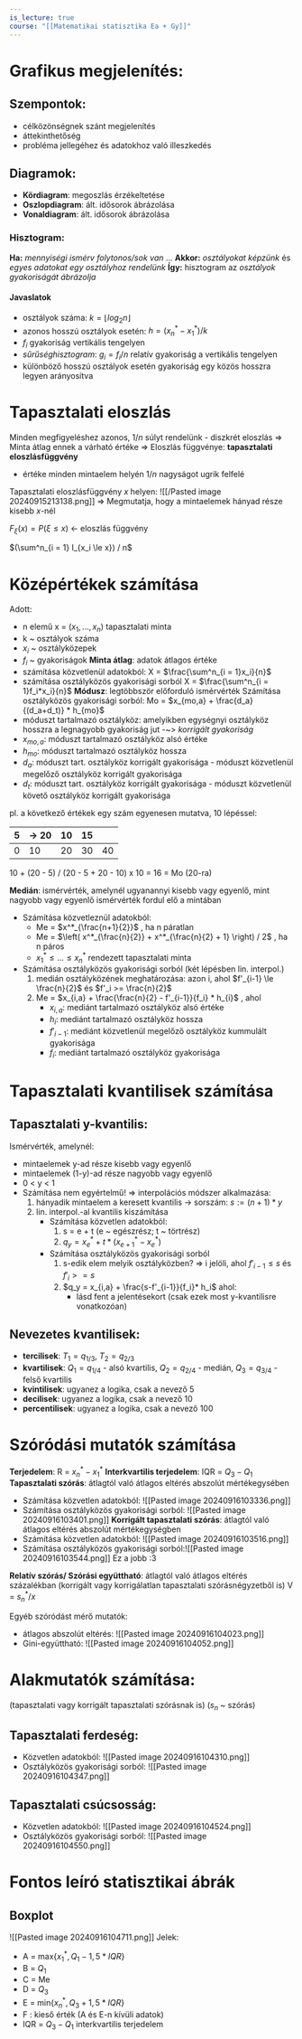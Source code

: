```yaml
---
is_lecture: true
course: "[[Matematikai statisztika Ea + Gy]]"
---
```

# Grafikus megjelenítés:
## Szempontok:
- célközönségnek szánt megjelenítés
- áttekinthetőség
- probléma jellegéhez és adatokhoz való illeszkedés
## Diagramok:
- **Kördiagram**: megoszlás érzékeltetése
- **Oszlopdiagram**: ált. idősorok ábrázolása
- **Vonaldiagram**: ált. idősorok ábrázolása
### Hisztogram:
**Ha:** *mennyiségi ismérv folytonos/sok van* ...
**Akkor:** *osztályokat képzünk* és *egyes adatokat egy osztályhoz rendelünk*
**Így:** hisztogram az *osztályok gyakoriságát ábrázolja*
#### Javaslatok
- osztályok száma: $k = \lfloor log_2n \rfloor$ 
- azonos hosszú osztályok esetén: $h = (x_n^* - x_1^* )/ k$  
- $f_i$ gyakoriság vertikális tengelyen
- *sűrűséghisztogram*: $g_i = f_i/n$ relatív gyakoriság a vertikális tengelyen
- különböző hosszú osztályok esetén gyakoriság egy közös hosszra legyen arányosítva
# Tapasztalati eloszlás
Minden megfigyeléshez azonos, $1/n$ súlyt rendelünk - diszkrét eloszlás
=> Minta átlag ennek a várható értéke
=> Eloszlás függvénye: **tapasztalati eloszlásfüggvény**
- értéke minden mintaelem helyén $1/n$ nagyságot ugrik felfelé

Tapasztalati eloszlásfüggvény $x$ helyen:
![[/Pasted image 20240915213138.png]]
=> Megmutatja, hogy a mintaelemek hányad része kisebb $x$-nél

$F_\xi(x) = P(\xi \le x)$  <- eloszlás függvény

$(\sum^n_{i = 1} I_{x_i \le x}) / n$ 
# Középértékek számítása
Adott:
- n elemű x = $(x_1,...,x_n)$ tapasztalati minta
- k ~ osztályok száma
- $x_i$ ~ osztályközepek
- $f_i$ ~ gyakoriságok
**Minta átlag**: adatok átlagos értéke
- számítása közvetlenül adatokból: X = $\frac{\sum^n_{i = 1}x_i}{n}$ 
- számítása osztályközös gyakorisági sorból X = $\frac{\sum^n_{i = 1}f_i*x_i}{n}$ 
**Módusz**: legtöbbször előforduló ismérvérték
Számítása osztályközös gyakorisági sorból: Mo = $x_{mo,a} + \frac{d_a}{(d_a+d_t)} * h_{mo}$ 
- móduszt tartalmazó osztályköz: amelyikben egységnyi osztályköz hosszra a legnagyobb gyakoriság jut -~> *korrigált gyakoriság*
- $x_{mo,a}$: móduszt tartalmazó osztályköz alsó értéke
- $h_{mo}$: móduszt tartalmazó osztályköz hossza
- $d_a$: móduszt tart. osztályköz korrigált gyakorisága - móduszt közvetlenül megelőző osztályköz korrigált gyakorisága
- $d_t$: móduszt tart. osztályköz korrigált gyakorisága - móduszt közvetlenül követő osztályköz korrigált gyakorisága

pl. a következő értékek egy szám egyenesen mutatva, 10 lépéssel:

| 5   | -> 20 | 10  | 15  |     |
| --- | ----- | --- | --- | --- |
| 0   | 10    | 20  | 30  | 40  |
10 + (20 - 5) / (20 - 5 + 20 - 10) x 10 = 16 = Mo (20-ra)

**Medián**: ismérvérték, amelynél ugyanannyi kisebb vagy egyenlő, mint nagyobb vagy egyenlő ismérvérték fordul elő a mintában
- Számítása közvetleznül adatokból:
	- Me = $x^*_{\frac{n+1}{2}}$ , ha n páratlan
	- Me = $\left( x^*_{\frac{n}{2}} + x^*_{\frac{n}{2} + 1} \right) / 2$ , ha  n páros
	- $x^*_1 \le ... \le x^*_n$ rendezett tapasztalati minta
- Számítása osztályközös gyakorisági sorból (két lépésben lin. interpol.)
	1. medián osztályközének meghatározása: azon i, ahol $f'_{i-1} \le \frac{n}{2}$ és $f'_i >= \frac{n}{2}$ 
	2. Me = $x_{i,a} + \frac{\frac{n}{2} - f'_{i-1}}{f_i} * h_{i}$ , ahol
		- $x_{i,a}$:  mediánt tartalmazó osztályköz alsó értéke
		- $h_i$: mediánt tartalmazó osztályköz hossza
		- $f'_{i-1}$: mediánt közvetlenül megelőző osztályköz kummulált gyakorisága
		- $f_i$: mediánt tartalmazó osztályköz gyakorisága

# Tapasztalati kvantilisek számítása
## Tapasztalati y-kvantilis: 
Ismérvérték, amelynél:
- mintaelemek y-ad része kisebb vagy egyenlő
- mintaelemek (1-y)-ad része nagyobb vagy egyenlő 
- 0 < y < 1
- Számítása nem egyértelmű! => interpolációs módszer alkalmazása:
	1. hányadik mintaelem a keresett kvantilis -> sorszám: $s:=(n+1) * y$
	2. lin. interpol.-al kvantilis kiszámítása
		- Számítása közvetlen adatokból:
			1. s = e + t (e ~ egészrész; t ~ törtrész)
			2. $q_y = x^*_{e} + t*(x^*_{e+1} - x^*_{e})$
		- Számítása osztályközös gyakorisági sorból
			1. s-edik elem melyik osztályközben? => i jelöli, ahol $f'_{i-1} \le s$ és $f'_i >= s$ 
			2. $q_y = x_{i,a} + \frac{s-f'_{i-1}}{f_i}* h_i$ ahol:
				- lásd fent a jelentésekort (csak ezek most y-kvantilisre vonatkozóan)
## Nevezetes kvantilisek:
- **tercilisek**: $T_1 = q_{1/3}$, $T_2 = q_{2/3}$ 
- **kvartilisek**: $Q_1 = q_{1/4}$ - alsó kvartilis, $Q_2 = q_{2/4}$ - medián, $Q_3 = q_{3/4}$ - felső kvartilis
- **kvintilisek**: ugyanez a logika, csak a nevező 5
- **decilisek**: ugyanez a logika, csak a nevező 10
- **percentilisek**: ugyanez a logika, csak a nevező 100
# Szóródási mutatók számítása
**Terjedelem**: R = $x^*_n - x^*_1$ 
**Interkvartilis terjedelem**: IQR = $Q_3 - Q_1$ 
**Tapasztalati szórás**: átlagtól való átlagos eltérés abszolút mértékegysében
- Számítása közvetlen adatokból: ![[Pasted image 20240916103336.png]]
- Számítása osztályközös gyakorisági sorból: ![[Pasted image 20240916103401.png]]
**Korrigált tapasztalati szórás**: átlagtól való átlagos eltérés abszolút mértékegységben
- Számítása közvetlen adatokból: ![[Pasted image 20240916103516.png]]
- Számítása osztályközös gyakorisági sorból:![[Pasted image 20240916103544.png]]
Ez a jobb :3 

**Relatív szórás/ Szórási együttható**: átlagtól való átlagos eltérés százalékban (korrigált vagy korrigálatlan tapasztalati szórásnégyzetből is)
V = $s^*_n / x$ 

Egyéb szóródást mérő mutatók:
- átlagos abszolút eltérés: ![[Pasted image 20240916104023.png]] 
- Gini-együttható: ![[Pasted image 20240916104052.png]]

# Alakmutatók számítása:
(tapasztalati vagy korrigált tapasztalati szórásnak is)
($s_n$ ~ szórás)
## Tapasztalati ferdeség: 

- Közvetlen adatokból: ![[Pasted image 20240916104310.png]]
- Osztályközös gyakorisági sorból: ![[Pasted image 20240916104347.png]]
## Tapasztalati csúcsosság:
- Közvetlen adatokból: ![[Pasted image 20240916104524.png]]
- Osztályközös gyakorisági sorból: ![[Pasted image 20240916104550.png]]

# Fontos leíró statisztikai ábrák
## Boxplot
![[Pasted image 20240916104711.png]]
Jelek:
- A = max{$x^*_1,Q_1 - 1, 5 * IQR$}
- B = $Q_1$ 
- C = Me
- D = $Q_3$ 
- E = min{$x^*_n,Q_3 + 1, 5 * IQR$}
- F : kieső érték (A és E-n kívüli adatok)
- IQR = $Q_3 - Q_1$ interkvartilis terjedelem
